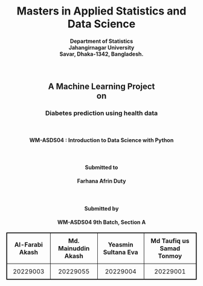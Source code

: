 <div align="center">
  <h1>Masters in Applied Statistics and Data Science</h1>
  <h4>Department of Statistics<br>
Jahangirnagar University <br>
Savar, Dhaka-1342, Bangladesh.
</h4>
<br>
  <h2>A Machine Learning Project <br>on</h2>
  <h3>Diabetes prediction using health data</h3>
  <br>

   <h4>WM-ASDS04 : Introduction to Data Science with Python </h4>
   <br>

  <h4><b>Submitted to</b></h4>
  <h4>Farhana Afrin Duty</h4>
  <br>
  <h4><b>Submitted by</b></h4>
  <h4>WM-ASDS04 9th Batch, Section A</h4>
 
 <div style="text-align: center;">
  <table style="border: 1px solid black; border-collapse: collapse; margin: 0 auto;">
    <tr>
      <th style="border: 1px solid black; padding: 10px;">Al-Farabi Akash</th>
      <th style="border: 1px solid black; padding: 10px;">Md. Mainuddin Akash</th>
      <th style="border: 1px solid black; padding: 10px;">Yeasmin Sultana Eva</th>
      <th style="border: 1px solid black; padding: 10px;">Md Taufiq us Samad Tonmoy</th>
    </tr>
    <tr>
      <td align="center" style="border: 1px solid black; padding: 10px;">20229003</td>
      <td align="center" style="border: 1px solid black; padding: 10px;">20229055</td>
      <td align="center" style="border: 1px solid black; padding: 10px;">20229004</td>
      <td align="center" style="border: 1px solid black; padding: 10px;">20229001</td>
    </tr>
  </table>
</div>

  <br>  <br>  <br>

</div>

